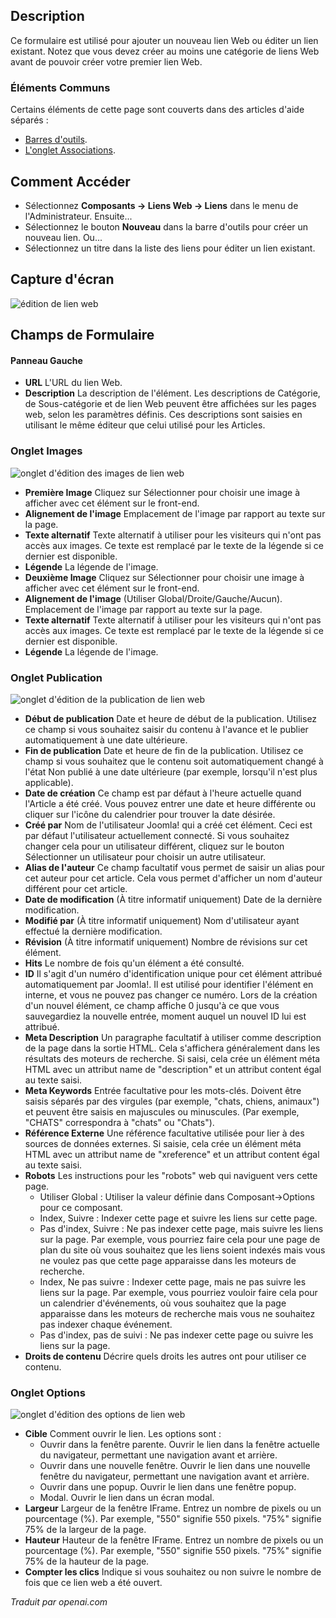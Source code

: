 <!-- Filename: Help4.x:Components_Weblinks_Links_Edit  / Display title: Lien Web : Modifier -->

## Description

Ce formulaire est utilisé pour ajouter un nouveau lien Web ou éditer un lien existant. Notez que vous devez créer au moins une catégorie de liens Web avant de pouvoir créer votre premier lien Web.

### Éléments Communs

Certains éléments de cette page sont couverts dans des articles d'aide séparés :

* [Barres d'outils](jdocmanual?article=help/common-elements/toolbars).
* [L'onglet Associations](jdocmanual?article=help/common-elements/edit-associations).

## Comment Accéder

- Sélectionnez **Composants → Liens Web → Liens** dans le menu de l'Administrateur. Ensuite...
- Sélectionnez le bouton **Nouveau** dans la barre d'outils pour créer un nouveau lien. Ou...
- Sélectionnez un titre dans la liste des liens pour éditer un lien existant.

## Capture d'écran

![édition de lien web](../../../fr/images/weblinks/web-link-edit-web-link-tab.png)

## Champs de Formulaire

#### Panneau Gauche

- **URL** L'URL du lien Web.
- **Description** La description de l'élément. Les descriptions de Catégorie, de Sous-catégorie et de lien Web peuvent être affichées sur les pages web, selon les paramètres définis. Ces descriptions sont saisies en utilisant le même éditeur que celui utilisé pour les Articles.

### Onglet Images

![onglet d'édition des images de lien web](../../../fr/images/weblinks/web-link-edit-web-link-images-tab.png)

- **Première Image** Cliquez sur Sélectionner pour choisir une image à afficher avec cet élément sur le front-end.
- **Alignement de l'image** Emplacement de l'image par rapport au texte sur la page.
- **Texte alternatif** Texte alternatif à utiliser pour les visiteurs qui n'ont pas accès aux images. Ce texte est remplacé par le texte de la légende si ce dernier est disponible.
- **Légende** La légende de l'image.
- **Deuxième Image** Cliquez sur Sélectionner pour choisir une image à afficher avec cet élément sur le front-end.
- **Alignement de l'image** (Utiliser Global/Droite/Gauche/Aucun). Emplacement de l'image par rapport au texte sur la page.
- **Texte alternatif** Texte alternatif à utiliser pour les visiteurs qui n'ont pas accès aux images. Ce texte est remplacé par le texte de la légende si ce dernier est disponible.
- **Légende** La légende de l'image.

### Onglet Publication

![onglet d'édition de la publication de lien web](../../../fr/images/weblinks/web-link-edit-web-link-publishing-tab.png)

- **Début de publication** Date et heure de début de la publication. Utilisez ce champ si vous souhaitez saisir du contenu à l'avance et le publier automatiquement à une date ultérieure.
- **Fin de publication** Date et heure de fin de la publication. Utilisez ce champ si vous souhaitez que le contenu soit automatiquement changé à l'état Non publié à une date ultérieure (par exemple, lorsqu'il n'est plus applicable).
- **Date de création** Ce champ est par défaut à l'heure actuelle quand l'Article a été créé. Vous pouvez entrer une date et heure différente ou cliquer sur l'icône du calendrier pour trouver la date désirée.
- **Créé par** Nom de l'utilisateur Joomla! qui a créé cet élément. Ceci est par défaut l'utilisateur actuellement connecté. Si vous souhaitez changer cela pour un utilisateur différent, cliquez sur le bouton Sélectionner un utilisateur pour choisir un autre utilisateur.
- **Alias de l'auteur** Ce champ facultatif vous permet de saisir un alias pour cet auteur pour cet article. Cela vous permet d'afficher un nom d'auteur différent pour cet article.
- **Date de modification** (À titre informatif uniquement) Date de la dernière modification.
- **Modifié par** (À titre informatif uniquement) Nom d'utilisateur ayant effectué la dernière modification.
- **Révision** (À titre informatif uniquement) Nombre de révisions sur cet élément.
- **Hits** Le nombre de fois qu'un élément a été consulté.
- **ID** Il s'agit d'un numéro d'identification unique pour cet élément attribué automatiquement par Joomla!. Il est utilisé pour identifier l'élément en interne, et vous ne pouvez pas changer ce numéro. Lors de la création d'un nouvel élément, ce champ affiche 0 jusqu'à ce que vous sauvegardiez la nouvelle entrée, moment auquel un nouvel ID lui est attribué.
- **Meta Description** Un paragraphe facultatif à utiliser comme description de la page dans la sortie HTML. Cela s'affichera généralement dans les résultats des moteurs de recherche. Si saisi, cela crée un élément méta HTML avec un attribut name de "description" et un attribut content égal au texte saisi.
- **Meta Keywords** Entrée facultative pour les mots-clés. Doivent être saisis séparés par des virgules (par exemple, "chats, chiens, animaux") et peuvent être saisis en majuscules ou minuscules. (Par exemple, "CHATS" correspondra à "chats" ou "Chats").
- **Référence Externe** Une référence facultative utilisée pour lier à des sources de données externes. Si saisie, cela crée un élément méta HTML avec un attribut name de "xreference" et un attribut content égal au texte saisi.
- **Robots** Les instructions pour les "robots" web qui naviguent vers cette page.
  - Utiliser Global : Utiliser la valeur définie dans Composant→Options pour ce composant.
  - Index, Suivre : Indexer cette page et suivre les liens sur cette page.
  - Pas d'index, Suivre : Ne pas indexer cette page, mais suivre les liens sur la page. Par exemple, vous pourriez faire cela pour une page de plan du site où vous souhaitez que les liens soient indexés mais vous ne voulez pas que cette page apparaisse dans les moteurs de recherche.
  - Index, Ne pas suivre : Indexer cette page, mais ne pas suivre les liens sur la page. Par exemple, vous pourriez vouloir faire cela pour un calendrier d'événements, où vous souhaitez que la page apparaisse dans les moteurs de recherche mais vous ne souhaitez pas indexer chaque événement.
  - Pas d'index, pas de suivi : Ne pas indexer cette page ou suivre les liens sur la page.
- **Droits de contenu** Décrire quels droits les autres ont pour utiliser ce contenu.

### Onglet Options

![onglet d'édition des options de lien web](../../../fr/images/weblinks/web-link-edit-web-link-options-tab.png)

- **Cible** Comment ouvrir le lien. Les options sont :
  - Ouvrir dans la fenêtre parente. Ouvrir le lien dans la fenêtre actuelle du navigateur, permettant une navigation avant et arrière.
  - Ouvrir dans une nouvelle fenêtre. Ouvrir le lien dans une nouvelle fenêtre du navigateur, permettant une navigation avant et arrière.
  - Ouvrir dans une popup. Ouvrir le lien dans une fenêtre popup.
  - Modal. Ouvrir le lien dans un écran modal.
- **Largeur** Largeur de la fenêtre IFrame. Entrez un nombre de pixels ou un pourcentage (%). Par exemple, "550" signifie 550 pixels. "75%" signifie 75% de la largeur de la page.
- **Hauteur** Hauteur de la fenêtre IFrame. Entrez un nombre de pixels ou un pourcentage (%). Par exemple, "550" signifie 550 pixels. "75%" signifie 75% de la hauteur de la page.
- **Compter les clics** Indique si vous souhaitez ou non suivre le nombre de fois que ce lien web a été ouvert.

*Traduit par openai.com*

